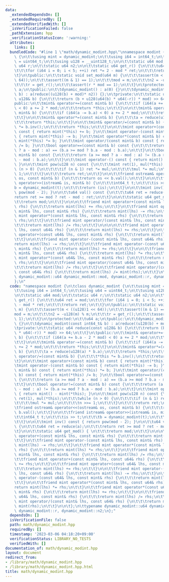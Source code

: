 ```yaml
---
data:
  _extendedDependsOn: []
  _extendedRequiredBy: []
  _extendedVerifiedWith: []
  _isVerificationFailed: false
  _pathExtension: hpp
  _verificationStatusIcon: ':warning:'
  attributes:
    links: []
  bundledCode: "#line 1 \"math/dynamic_modint.hpp\"\nnamespace modint {\n\tclass dynamic_modint\
    \ {\n\t\tusing mint = dynamic_modint;\n\t\tusing i64 = int64_t;\n\t\tusing u64\
    \ = uint64_t;\n\t\tusing u128 = __uint128_t;\n\n\t\tstatic u64 mod;\n\t\tstatic\
    \ u64 r;\n\t\tstatic u64 n2;\n\n\t\tstatic u64 get_r() {\n\t\t\tu64 ret = mod;\n\
    \t\t\tfor (i64 i = 0; i < 5; ++i) ret *= 2 - mod * ret;\n\t\t\treturn ret;\n\t\
    \t}\n\tpublic:\n\t\tstatic void set_mod(u64 m) {\n\t\t\tassert(m < ((u128)1 <<\
    \ 64));\n\t\t\tassert((m & 1) == 1);\n\t\t\tmod = m;\n\t\t\tn2 = -u128(m) % m;\n\
    \t\t\tr = get_r();\n\t\t\tassert(r * mod == 1);\n\t\t}\n\tprotected:\n\t\tu64\
    \ a;\n\tpublic:\n\t\tdynamic_modint() : a(0) {}\n\t\tdynamic_modint(const int64_t&\
    \ b) : a(reduce((u128(b) + mod)* n2)) {};\n\tprivate:\n\t\tstatic u64 reduce(const\
    \ u128& b) {\n\t\t\treturn (b + u128(u64(b) * u64(-r)) * mod) >> 64;\n\t\t}\n\t\
    public:\n\t\tmint& operator+=(const mint& b) {\n\t\t\tif (i64(a += b.a - 2 * mod)\
    \ < 0) a += 2 * mod;\n\t\t\treturn *this;\n\t\t}\n\n\t\tmint& operator-=(const\
    \ mint& b) {\n\t\t\tif (i64(a -= b.a) < 0) a += 2 * mod;\n\t\t\treturn *this;\n\
    \t\t}\n\n\t\tmint& operator*=(const mint& b) {\n\t\t\ta = reduce(u128(a) * b.a);\n\
    \t\t\treturn *this;\n\t\t}\n\n\t\tmint& operator/=(const mint& b) {\n\t\t\t*this\
    \ *= b.inv();\n\t\t\treturn *this;\n\t\t}\n\n\t\tmint operator+(const mint& b)\
    \ const { return mint(*this) += b; }\n\t\tmint operator-(const mint& b) const\
    \ { return mint(*this) -= b; }\n\t\tmint operator*(const mint& b) const { return\
    \ mint(*this) *= b; }\n\t\tmint operator/(const mint& b) const { return mint(*this)\
    \ /= b; }\n\t\tbool operator==(const mint& b) const {\n\t\t\treturn (a >= mod\
    \ ? a - mod : a) == (b.a >= mod ? b.a - mod : b.a);\n\t\t}\n\t\tbool operator!=(const\
    \ mint& b) const {\n\t\t\treturn (a >= mod ? a - mod : a) != (b.a >= mod ? b.a\
    \ - mod : b.a);\n\t\t}\n\t\tmint operator-() const { return mint() - mint(*this);\
    \ }\n\n\t\tmint pow(u128 n) const {\n\t\t\tmint ret(1), mul(*this);\n\t\t\twhile\
    \ (n > 0) {\n\t\t\t\tif (n & 1) ret *= mul;\n\t\t\t\tmul *= mul;\n\t\t\t\tn >>=\
    \ 1;\n\t\t\t}\n\t\t\treturn ret;\n\t\t}\n\n\t\tfriend ostream& operator<<(ostream&\
    \ os, const mint& b) {\n\t\t\treturn os << b.val();\n\t\t}\n\n\t\tfriend istream&\
    \ operator>>(istream& is, mint& b) {\n\t\t\tint64_t t;\n\t\t\tis >> t;\n\t\t\t\
    b = dynamic_modint(t);\n\t\t\treturn (is);\n\t\t}\n\n\t\tmint inv() const { return\
    \ pow(mod - 2); }\n\n\t\tu64 val() const {\n\t\t\tu64 ret = reduce(a);\n\t\t\t\
    return ret >= mod ? ret - mod : ret;\n\t\t}\n\n\t\tstatic u64 get_mod() { \n\t\
    \t\treturn mod;\n\t\t}\n\n\n\t\tfriend mint operator+(const mint& lhs, const mint&\
    \ rhs) {\n\t\t\treturn mint(lhs) += rhs;\n\t\t}\n\t\tfriend mint operator-(const\
    \ mint& lhs, const mint& rhs) {\n\t\t\treturn mint(lhs) -= rhs;\n\t\t}\n\t\tfriend\
    \ mint operator*(const mint& lhs, const mint& rhs) {\n\t\t\treturn mint(lhs) *=\
    \ rhs;\n\t\t}\n\t\tfriend mint operator/(const mint& lhs, const mint& rhs) {\n\
    \t\t\treturn mint(lhs) /= rhs;\n\t\t}\n\n\n\n\t\tfriend mint operator+(const mint&\
    \ lhs, const u64& rhs) {\n\t\t\treturn mint(lhs) += rhs;\n\t\t}\n\t\tfriend mint\
    \ operator+(const u64& lhs, const mint& rhs) {\n\t\t\treturn mint(lhs) += rhs;\n\
    \t\t}\n\n\t\tfriend mint operator-(const mint& lhs, const u64& rhs) {\n\t\t\t\
    return mint(lhs) -= rhs;\n\t\t}\n\t\tfriend mint operator-(const u64& lhs, const\
    \ mint& rhs) {\n\t\t\treturn mint(lhs) += rhs;\n\t\t}\n\n\t\tfriend mint operator*(const\
    \ mint& lhs, const u64& rhs) {\n\t\t\treturn mint(lhs) *= rhs;\n\t\t}\n\t\tfriend\
    \ mint operator*(const u64& lhs, const mint& rhs) {\n\t\t\treturn mint(lhs) +=\
    \ rhs;\n\t\t}\n\n\t\tfriend mint operator/(const u64& lhs, const mint& rhs) {\n\
    \t\t\treturn mint(lhs) /= rhs;\n\t\t}\n\t\tfriend mint operator/(const mint& lhs,\
    \ const u64& rhs) {\n\t\t\treturn mint(lhs) /= mint(rhs);\n\t\t}\n\n\t};\n\ttypename\
    \ dynamic_modint::u64 dynamic_modint::mod, dynamic_modint::r, dynamic_modint::n2;\n\
    };\n"
  code: "namespace modint {\n\tclass dynamic_modint {\n\t\tusing mint = dynamic_modint;\n\
    \t\tusing i64 = int64_t;\n\t\tusing u64 = uint64_t;\n\t\tusing u128 = __uint128_t;\n\
    \n\t\tstatic u64 mod;\n\t\tstatic u64 r;\n\t\tstatic u64 n2;\n\n\t\tstatic u64\
    \ get_r() {\n\t\t\tu64 ret = mod;\n\t\t\tfor (i64 i = 0; i < 5; ++i) ret *= 2\
    \ - mod * ret;\n\t\t\treturn ret;\n\t\t}\n\tpublic:\n\t\tstatic void set_mod(u64\
    \ m) {\n\t\t\tassert(m < ((u128)1 << 64));\n\t\t\tassert((m & 1) == 1);\n\t\t\t\
    mod = m;\n\t\t\tn2 = -u128(m) % m;\n\t\t\tr = get_r();\n\t\t\tassert(r * mod ==\
    \ 1);\n\t\t}\n\tprotected:\n\t\tu64 a;\n\tpublic:\n\t\tdynamic_modint() : a(0)\
    \ {}\n\t\tdynamic_modint(const int64_t& b) : a(reduce((u128(b) + mod)* n2)) {};\n\
    \tprivate:\n\t\tstatic u64 reduce(const u128& b) {\n\t\t\treturn (b + u128(u64(b)\
    \ * u64(-r)) * mod) >> 64;\n\t\t}\n\tpublic:\n\t\tmint& operator+=(const mint&\
    \ b) {\n\t\t\tif (i64(a += b.a - 2 * mod) < 0) a += 2 * mod;\n\t\t\treturn *this;\n\
    \t\t}\n\n\t\tmint& operator-=(const mint& b) {\n\t\t\tif (i64(a -= b.a) < 0) a\
    \ += 2 * mod;\n\t\t\treturn *this;\n\t\t}\n\n\t\tmint& operator*=(const mint&\
    \ b) {\n\t\t\ta = reduce(u128(a) * b.a);\n\t\t\treturn *this;\n\t\t}\n\n\t\tmint&\
    \ operator/=(const mint& b) {\n\t\t\t*this *= b.inv();\n\t\t\treturn *this;\n\t\
    \t}\n\n\t\tmint operator+(const mint& b) const { return mint(*this) += b; }\n\t\
    \tmint operator-(const mint& b) const { return mint(*this) -= b; }\n\t\tmint operator*(const\
    \ mint& b) const { return mint(*this) *= b; }\n\t\tmint operator/(const mint&\
    \ b) const { return mint(*this) /= b; }\n\t\tbool operator==(const mint& b) const\
    \ {\n\t\t\treturn (a >= mod ? a - mod : a) == (b.a >= mod ? b.a - mod : b.a);\n\
    \t\t}\n\t\tbool operator!=(const mint& b) const {\n\t\t\treturn (a >= mod ? a\
    \ - mod : a) != (b.a >= mod ? b.a - mod : b.a);\n\t\t}\n\t\tmint operator-() const\
    \ { return mint() - mint(*this); }\n\n\t\tmint pow(u128 n) const {\n\t\t\tmint\
    \ ret(1), mul(*this);\n\t\t\twhile (n > 0) {\n\t\t\t\tif (n & 1) ret *= mul;\n\
    \t\t\t\tmul *= mul;\n\t\t\t\tn >>= 1;\n\t\t\t}\n\t\t\treturn ret;\n\t\t}\n\n\t\
    \tfriend ostream& operator<<(ostream& os, const mint& b) {\n\t\t\treturn os <<\
    \ b.val();\n\t\t}\n\n\t\tfriend istream& operator>>(istream& is, mint& b) {\n\t\
    \t\tint64_t t;\n\t\t\tis >> t;\n\t\t\tb = dynamic_modint(t);\n\t\t\treturn (is);\n\
    \t\t}\n\n\t\tmint inv() const { return pow(mod - 2); }\n\n\t\tu64 val() const\
    \ {\n\t\t\tu64 ret = reduce(a);\n\t\t\treturn ret >= mod ? ret - mod : ret;\n\t\
    \t}\n\n\t\tstatic u64 get_mod() { \n\t\t\treturn mod;\n\t\t}\n\n\n\t\tfriend mint\
    \ operator+(const mint& lhs, const mint& rhs) {\n\t\t\treturn mint(lhs) += rhs;\n\
    \t\t}\n\t\tfriend mint operator-(const mint& lhs, const mint& rhs) {\n\t\t\treturn\
    \ mint(lhs) -= rhs;\n\t\t}\n\t\tfriend mint operator*(const mint& lhs, const mint&\
    \ rhs) {\n\t\t\treturn mint(lhs) *= rhs;\n\t\t}\n\t\tfriend mint operator/(const\
    \ mint& lhs, const mint& rhs) {\n\t\t\treturn mint(lhs) /= rhs;\n\t\t}\n\n\n\n\
    \t\tfriend mint operator+(const mint& lhs, const u64& rhs) {\n\t\t\treturn mint(lhs)\
    \ += rhs;\n\t\t}\n\t\tfriend mint operator+(const u64& lhs, const mint& rhs) {\n\
    \t\t\treturn mint(lhs) += rhs;\n\t\t}\n\n\t\tfriend mint operator-(const mint&\
    \ lhs, const u64& rhs) {\n\t\t\treturn mint(lhs) -= rhs;\n\t\t}\n\t\tfriend mint\
    \ operator-(const u64& lhs, const mint& rhs) {\n\t\t\treturn mint(lhs) += rhs;\n\
    \t\t}\n\n\t\tfriend mint operator*(const mint& lhs, const u64& rhs) {\n\t\t\t\
    return mint(lhs) *= rhs;\n\t\t}\n\t\tfriend mint operator*(const u64& lhs, const\
    \ mint& rhs) {\n\t\t\treturn mint(lhs) += rhs;\n\t\t}\n\n\t\tfriend mint operator/(const\
    \ u64& lhs, const mint& rhs) {\n\t\t\treturn mint(lhs) /= rhs;\n\t\t}\n\t\tfriend\
    \ mint operator/(const mint& lhs, const u64& rhs) {\n\t\t\treturn mint(lhs) /=\
    \ mint(rhs);\n\t\t}\n\n\t};\n\ttypename dynamic_modint::u64 dynamic_modint::mod,\
    \ dynamic_modint::r, dynamic_modint::n2;\n};"
  dependsOn: []
  isVerificationFile: false
  path: math/dynamic_modint.hpp
  requiredBy: []
  timestamp: '2023-03-06 04:18:20+09:00'
  verificationStatus: LIBRARY_NO_TESTS
  verifiedWith: []
documentation_of: math/dynamic_modint.hpp
layout: document
redirect_from:
- /library/math/dynamic_modint.hpp
- /library/math/dynamic_modint.hpp.html
title: math/dynamic_modint.hpp
---
```

